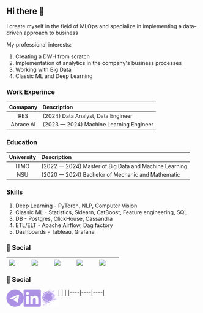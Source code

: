 ## Hi there 👋

I create myself in the field of MLOps and specialize in implementing a data-driven approach to business

My professional interests:
1. Creating a DWH from scratch
2. Implementation of analytics in the company's business processes
3. Working with Big Data
4. Classic ML and Deep Learning

### Work Experince
|Comapany|Description|
|:----:|:-----|
|RES| (2024) Data Analyst, Data Engineer |
|Abrace AI| (2023 — 2024) Machine Learning Engineer |

### Education
|University|Description|
|:----:|:-----|
|ITMO| (2022 — 2024) Master of Big Data and Machine Learning |
|NSU| (2020  — 2024) Bachelor of Mechanic and Mathematic |

### Skills
1. Deep Learning - PyTorch, NLP, Computer Vision
2. Classic ML - Statistics, Sklearn, CatBoost, Feature engineering, SQL
3. DB - Postgres, ClickHouse, Cassandra
4. ETL/ELT - Apache Airflow, Dag factory
5. Dashboards - Tableau, Grafana
### 💬 Social
| <a href="https://t.me/misterzurg"><img align="left" width="45px" src="resourses/telegram.svg" class="shades-of-purple"/></a>  | <a href="https://www.linkedin.com/in/misterzurg/"><img align="left" width="45px" src="resourses/linkedin.svg" class="shades-of-purple"/></a>|<a href="https://career.habr.com/misterzurg"><img align="left" width="45px" src="resourses/habr.svg" class="shades-of-purple"/></a>|<a href="https://www.slideshare.net/ssuserfa68c1"><img align="left" width="45px" src="resourses/slideshare.svg" class="shades-of-purple"/></a>|<a href="https://www.credly.com/users/denis-zakharov/badges"><img align="left" width="45px" src="resourses/credly.svg" class="shades-of-purple"/></a>
|----|----|----|----|----|

### 💬 Social
| <a href="https://t.me/ArtemLetyagin"><img align="left" width="45px" src="content/telegram.svg" class="shades-of-purple"/></a>  | <a
href="www.linkedin.com/in/artem-letyagin-7bb946233"><img align="left" width="45px" src="content/linkedin.svg" class="shades-of-purple"/></a>|<a href="https://career.habr.com/arsem"><img align="left" width="45px" src="content/habr.svg" class="shades-of-purple"/></a>
|----|----|----|

